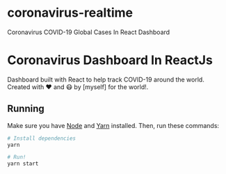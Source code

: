 # coronavirus-realtime
Coronavirus COVID-19 Global Cases In React Dashboard


# Coronavirus Dashboard In ReactJs

Dashboard built with React to help track COVID-19 around the world. Created with ❤️ and 😷 by [myself] for the world!.

## Running

Make sure you have [Node](https://nodejs.org) and [Yarn](https://yarnpkg.com) installed. Then, run these commands:

```sh
# Install dependencies
yarn

# Run!
yarn start


